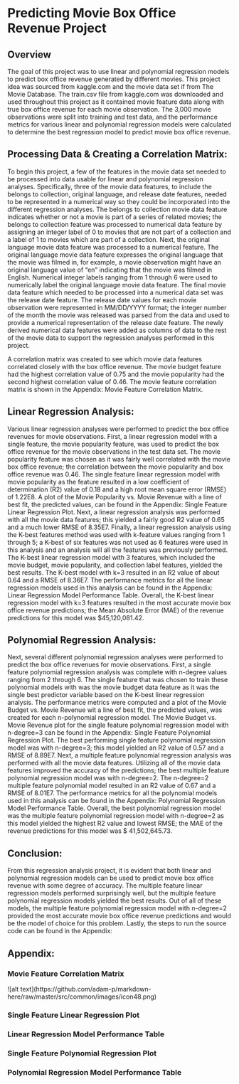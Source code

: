 # Predicting Movie Box Office Revenue Project

<h2>Overview</h2>
<p>The goal of this project was to use linear and polynomial regression models to predict box office revenue generated by different movies. This project idea was     sourced from kaggle.com and the movie data set if from The Movie Database. The train.csv file from kaggle.com was downloaded and used throughout this project as it contained movie feature data along with true box office revenue for each movie observation. The 3,000 movie observations were split into training and test data, and the performance metrics for various linear and polynomial regression models were calculated to determine the best regression model to predict movie box office revenue.</p>

<h2>Processing Data & Creating a Correlation Matrix:</h2>
<p>To begin this project, a few of the features in the movie data set needed to be processed into data usable for linear and polynomial regression analyses. Specifically, three of the movie data features, to include the belongs to collection, original language, and release date features, needed to be represented in a numerical way so they could be incorporated into the different regression analyses. The belongs to collection movie data feature indicates whether or not a movie is part of a series of related movies; the belongs to collection feature was processed to numerical data feature by assigning an integer label of 0 to movies that are not part of a collection and a label of 1 to movies which are part of a collection. Next, the original language movie data feature was processed to a numerical feature. The original language movie data feature expresses the original language that the movie was filmed in, for example, a movie observation might have an original language value of “en” indicating that the movie was filmed in English. Numerical integer labels ranging from 1 through 6 were used to numerically label the original language movie data feature. The final movie data feature which needed to be processed into a numerical data set was the release date feature. The release date values for each movie observation were represented in MM/DD/YYYY format; the integer number of the month the movie was released was parsed from the data and used to provide a numerical representation of the release date feature. The newly derived numerical data features were added as columns of data to the rest of the movie data to support the regression analyses performed in this project.</p>

<p>A correlation matrix was created to see which movie data features correlated closely with the box office revenue. The movie budget feature had the highest correlation value of 0.75 and the movie popularity had the second highest correlation value of 0.46. The movie feature correlation matrix is shown in the Appendix: Movie Feature Correlation Matrix.</p>

<h2>Linear Regression Analysis:</h2>
<p>Various linear regression analyses were performed to predict the box office revenues for movie observations. First, a linear regression model with a single feature, the movie popularity feature, was used to predict the box office revenue for the movie observations in the test data set. The movie popularity feature was chosen as it was fairly well correlated with the movie box office revenue; the correlation between the movie popularity and box office revenue was 0.46. The single feature linear regression model with movie popularity as the feature resulted in a low coefficient of determination (R2) value of 0.18 and a high root mean square error (RMSE) of 1.22E8. A plot of the Movie Popularity vs. Movie Revenue with a line of best fit, the predicted values, can be found in the Appendix: Single Feature Linear Regression Plot. Next, a linear regression analysis was performed with all the movie data features; this yielded a fairly good R2 value of 0.65 and a much lower RMSE of 8.35E7. Finally, a linear regression analysis using the K-best features method was used with k-feature values ranging from 1 through 5; a K-best of six features was not used as 6 features were used in this analysis and an analysis will all the features was previously performed. The K-best linear regression model with 3 features, which included the movie budget, movie popularity, and collection label features, yielded the best results. The K-best model with k=3 resulted in an R2 value of about 0.64 and a RMSE of 8.36E7. The performance metrics for all the linear regression models used in this analysis can be found in the Appendix: Linear Regression Model Performance Table. Overall, the K-best linear regression model with k=3 features resulted in the most accurate movie box office revenue predictions; the Mean Absolute Error (MAE) of the revenue predictions for this model was $45,120,081.42.</p>

<h2>Polynomial Regression Analysis:</h2>
<p>Next, several different polynomial regression analyses were performed to predict the box office revenues for movie observations. First, a single feature polynomial regression analysis was complete with n-degree values ranging from 2 through 6. The single feature that was chosen to train these polynomial models with was the movie budget data feature as it was the single best predictor variable based on the K-best linear regression analysis. The performance metrics were computed and a plot of the Movie Budget vs. Movie Revenue wit a line of best fit, the predicted values, was created for each n-polynomial regression model. The Movie Budget vs. Movie Revenue plot for the single feature polynomial regression model with n-degree=3 can be found in the Appendix: Single Feature Polynomial Regression Plot. The best performing single feature polynomial regression model was with n-degree=3; this model yielded an R2 value of 0.57 and a RMSE of 8.89E7. Next, a multiple feature polynomial regression analysis was performed with all the movie data features. Utilizing all of the movie data features improved the accuracy of the predictions; the best multiple feature polynomial regression model was with n-degree=2. The n-degree=2 multiple feature polynomial model resulted in an R2 value of 0.67 and a RMSE of 8.01E7. The performance metrics for all the polynomial models used in this analysis can be found in the Appendix: Polynomial Regression Model Performance Table. Overall, the best polynomial regression model was the multiple feature polynomial regression model with n-degree=2 as this model yielded the highest R2 value and lowest RMSE; the MAE of the revenue predictions for this model was $ 41,502,645.73.</p>

<h2>Conclusion:</h2>
<p>From this regression analysis project, it is evident that both linear and polynomial regression models can be used to predict movie box office revenue with some degree of accuracy. The multiple feature linear regression models performed surprisingly well, but the multiple feature polynomial regression models yielded the best results. Out of all of these models, the multiple feature polynomial regression model with n-degree=2 provided the most accurate movie box office revenue predictions and would be the model of choice for this problem. Lastly, the steps to run the source code can be found in the Appendix:</p>

<h2>Appendix:</h2>
<h3>Movie Feature Correlation Matrix</h3>
![alt text](https://github.com/adam-p/markdown-here/raw/master/src/common/images/icon48.png)

<h3>Single Feature Linear Regression Plot</h3>

<h3>Linear Regression Model Performance Table</h3>

<h3>Single Feature Polynomial Regression Plot</h3>

<h3>Polynomial Regression Model Performance Table</h3>

